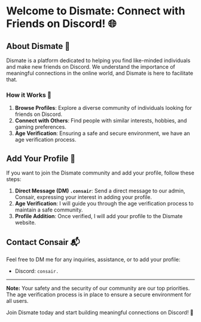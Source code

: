 # Welcome to Dismate: Connect with Friends on Discord! 🌐

## About Dismate 🚀
Dismate is a platform dedicated to helping you find like-minded individuals and make new friends on Discord. We understand the importance of meaningful connections in the online world, and Dismate is here to facilitate that.

### How it Works 🔄
1. **Browse Profiles**: Explore a diverse community of individuals looking for friends on Discord.
2. **Connect with Others**: Find people with similar interests, hobbies, and gaming preferences.
3. **Age Verification**: Ensuring a safe and secure environment, we have an age verification process.

## Add Your Profile 📝
If you want to join the Dismate community and add your profile, follow these steps:

1. **Direct Message (DM) `.consair`**: Send a direct message to our admin, Consair, expressing your interest in adding your profile.
2. **Age Verification**: I will guide you through the age verification process to maintain a safe community.
3. **Profile Addition**: Once verified, I will add your profile to the Dismate website.

## Contact Consair 📬
Feel free to DM me for any inquiries, assistance, or to add your profile:
- Discord: `consair.`

---

**Note:** Your safety and the security of our community are our top priorities. The age verification process is in place to ensure a secure environment for all users.

Join Dismate today and start building meaningful connections on Discord! 🚀
